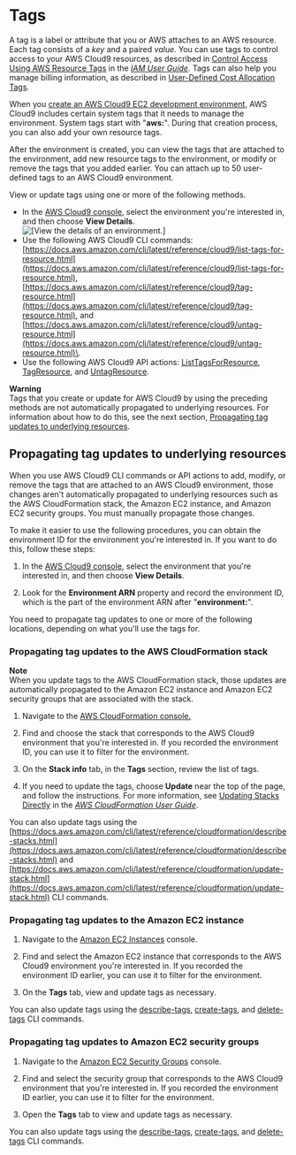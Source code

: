 # Tags<a name="tags"></a>

A tag is a label or attribute that you or AWS attaches to an AWS resource\. Each tag consists of a *key* and a paired *value*\. You can use tags to control access to your AWS Cloud9 resources, as described in [Control Access Using AWS Resource Tags](https://docs.aws.amazon.com/IAM/latest/UserGuide/access_tags.html) in the *[IAM User Guide](https://docs.aws.amazon.com/IAM/latest/UserGuide/)*\. Tags can also help you manage billing information, as described in [User\-Defined Cost Allocation Tags](https://docs.aws.amazon.com/awsaccountbilling/latest/aboutv2/custom-tags.html)\.

When you [create an AWS Cloud9 EC2 development environment](create-environment-main.md), AWS Cloud9 includes certain system tags that it needs to manage the environment\. System tags start with "**aws:**"\. During that creation process, you can also add your own resource tags\.

After the environment is created, you can view the tags that are attached to the environment, add new resource tags to the environment, or modify or remove the tags that you added earlier\. You can attach up to 50 user\-defined tags to an AWS Cloud9 environment\.

View or update tags using one or more of the following methods\.
+ In the [AWS Cloud9 console](https://console.aws.amazon.com/cloud9/), select the environment you're interested in, and then choose **View Details**\.  
![\[View the details of an environment.\]](http://docs.aws.amazon.com/cloud9/latest/user-guide/images/view-details.png)
+ Use the following AWS Cloud9 CLI commands: [https://docs.aws.amazon.com/cli/latest/reference/cloud9/list-tags-for-resource.html](https://docs.aws.amazon.com/cli/latest/reference/cloud9/list-tags-for-resource.html), [https://docs.aws.amazon.com/cli/latest/reference/cloud9/tag-resource.html](https://docs.aws.amazon.com/cli/latest/reference/cloud9/tag-resource.html), and [https://docs.aws.amazon.com/cli/latest/reference/cloud9/untag-resource.html](https://docs.aws.amazon.com/cli/latest/reference/cloud9/untag-resource.html)\.
+ Use the following AWS Cloud9 API actions: [ListTagsForResource](https://docs.aws.amazon.com/cloud9/latest/APIReference/API_ListTagsForResource.html), [TagResource](https://docs.aws.amazon.com/cloud9/latest/APIReference/API_TagResource.html), and [UntagResource](https://docs.aws.amazon.com/cloud9/latest/APIReference/API_UntagResource.html)\.

**Warning**  
Tags that you create or update for AWS Cloud9 by using the preceding methods are not automatically propagated to underlying resources\. For information about how to do this, see the next section, [Propagating tag updates to underlying resources](#tags-propagate)\.

## Propagating tag updates to underlying resources<a name="tags-propagate"></a>

When you use AWS Cloud9 CLI commands or API actions to add, modify, or remove the tags that are attached to an AWS Cloud9 environment, those changes aren't automatically propagated to underlying resources such as the AWS CloudFormation stack, the Amazon EC2 instance, and Amazon EC2 security groups\. You must manually propagate those changes\.

To make it easier to use the following procedures, you can obtain the environment ID for the environment you're interested in\. If you want to do this, follow these steps:

1. In the [AWS Cloud9 console](https://console.aws.amazon.com/cloud9/), select the environment that you're interested in, and then choose **View Details**\.

1. Look for the **Environment ARN** property and record the environment ID, which is the part of the environment ARN after "**environment:**"\.

You need to propagate tag updates to one or more of the following locations, depending on what you'll use the tags for\.

### Propagating tag updates to the AWS CloudFormation stack<a name="w37aac29c27c15c11"></a>

**Note**  
When you update tags to the AWS CloudFormation stack, those updates are automatically propagated to the Amazon EC2 instance and Amazon EC2 security groups that are associated with the stack\.

1. Navigate to the [AWS CloudFormation console\.](https://console.aws.amazon.com/cloudformation)

1. Find and choose the stack that corresponds to the AWS Cloud9 environment that you're interested in\. If you recorded the environment ID, you can use it to filter for the environment\.

1. On the **Stack info** tab, in the **Tags** section, review the list of tags\.

1. If you need to update the tags, choose **Update** near the top of the page, and follow the instructions\. For more information, see [Updating Stacks Directly](https://docs.aws.amazon.com/AWSCloudFormation/latest/UserGuide/using-cfn-updating-stacks-direct.html) in the *[AWS CloudFormation User Guide](https://docs.aws.amazon.com/AWSCloudFormation/latest/UserGuide/)*\.

You can also update tags using the [https://docs.aws.amazon.com/cli/latest/reference/cloudformation/describe-stacks.html](https://docs.aws.amazon.com/cli/latest/reference/cloudformation/describe-stacks.html) and [https://docs.aws.amazon.com/cli/latest/reference/cloudformation/update-stack.html](https://docs.aws.amazon.com/cli/latest/reference/cloudformation/update-stack.html) CLI commands\.

### Propagating tag updates to the Amazon EC2 instance<a name="w37aac29c27c15c13"></a>

1. Navigate to the [Amazon EC2 Instances](https://console.aws.amazon.com/ec2/home#Instances) console\.

1. Find and select the Amazon EC2 instance that corresponds to the AWS Cloud9 environment you're interested in\. If you recorded the environment ID earlier, you can use it to filter for the environment\.

1. On the **Tags** tab, view and update tags as necessary\.

You can also update tags using the [describe\-tags](https://docs.aws.amazon.com/cli/latest/reference/ec2/describe-tags.html), [create\-tags](https://docs.aws.amazon.com/cli/latest/reference/ec2/create-tags.html), and [delete\-tags](https://docs.aws.amazon.com/cli/latest/reference/ec2/delete-tags.html) CLI commands\.

### Propagating tag updates to Amazon EC2 security groups<a name="w37aac29c27c15c15"></a>

1. Navigate to the [Amazon EC2 Security Groups](https://console.aws.amazon.com/ec2/home#SecurityGroups) console\.

1. Find and select the security group that corresponds to the AWS Cloud9 environment that you're interested in\. If you recorded the environment ID earlier, you can use it to filter for the environment\.

1. Open the **Tags** tab to view and update tags as necessary\.

You can also update tags using the [describe\-tags](https://docs.aws.amazon.com/cli/latest/reference/ec2/describe-tags.html), [create\-tags](https://docs.aws.amazon.com/cli/latest/reference/ec2/create-tags.html), and [delete\-tags](https://docs.aws.amazon.com/cli/latest/reference/ec2/delete-tags.html) CLI commands\.